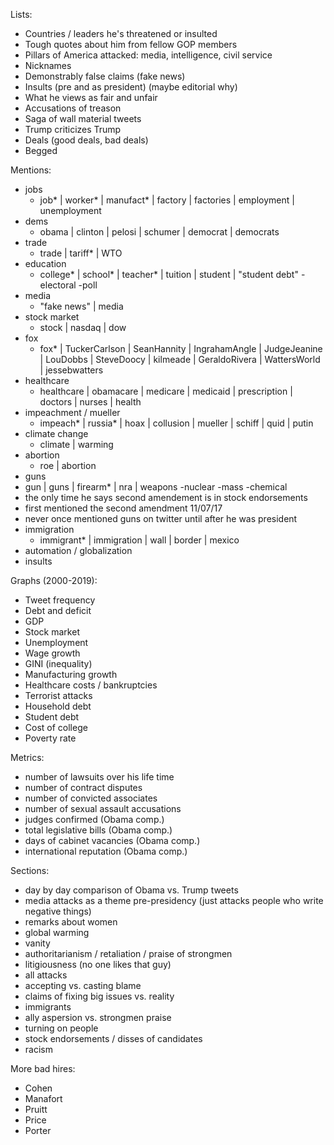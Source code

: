 Lists:
- Countries / leaders he's threatened or insulted
- Tough quotes about him from fellow GOP members
- Pillars of America attacked: media, intelligence, civil service
- Nicknames
- Demonstrably false claims (fake news)
- Insults (pre and as president) (maybe editorial why)
- What he views as fair and unfair
- Accusations of treason
- Saga of wall material tweets
- Trump criticizes Trump
- Deals (good deals, bad deals)
- Begged

Mentions:
- jobs
  - job* | worker* | manufact* | factory | factories | employment | unemployment
- dems
  - obama | clinton | pelosi | schumer | democrat | democrats
- trade
  - trade | tariff* | WTO
- education
  - college* | school* | teacher* | tuition | student | "student debt" -electoral -poll
- media
  - "fake news" | media
- stock market
  - stock | nasdaq | dow
- fox
  - fox* | TuckerCarlson | SeanHannity | IngrahamAngle | JudgeJeanine | LouDobbs | SteveDoocy | kilmeade | GeraldoRivera | WattersWorld | jessebwatters
- healthcare
  - healthcare | obamacare | medicare | medicaid | prescription | doctors | nurses | health
- impeachment / mueller
  - impeach* | russia* | hoax | collusion | mueller | schiff | quid | putin
- climate change
  - climate | warming
- abortion
  - roe | abortion
- guns
 - gun | guns | firearm* | nra | weapons -nuclear -mass -chemical
 - the only time he says second amendement is in stock endorsements
 - first mentioned the second amendment 11/07/17
 - never once mentioned guns on twitter until after he was president
- immigration
  - immigrant* | immigration | wall | border | mexico
- automation / globalization
- insults

Graphs (2000-2019):
- Tweet frequency
- Debt and deficit
- GDP
- Stock market
- Unemployment
- Wage growth
- GINI (inequality)
- Manufacturing growth
- Healthcare costs / bankruptcies
- Terrorist attacks
- Household debt
- Student debt
- Cost of college
- Poverty rate

Metrics:
- number of lawsuits over his life time
- number of contract disputes
- number of convicted associates
- number of sexual assault accusations
- judges confirmed (Obama comp.)
- total legislative bills (Obama comp.)
- days of cabinet vacancies (Obama comp.)
- international reputation (Obama comp.)

Sections:
- day by day comparison of Obama vs. Trump tweets
- media attacks as a theme pre-presidency (just attacks people who write negative things)
- remarks about women
- global warming
- vanity
- authoritarianism / retaliation / praise of strongmen
- litigiousness (no one likes that guy)
- all attacks
- accepting vs. casting blame
- claims of fixing big issues vs. reality
- immigrants
- ally aspersion vs. strongmen praise
- turning on people
- stock endorsements / disses of candidates
- racism

More bad hires:
- Cohen
- Manafort
- Pruitt
- Price
- Porter
